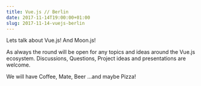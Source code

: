 ```yaml
---
title: Vue.js // Berlin
date: 2017-11-14T19:00:00+01:00
slug: 2017-11-14-vuejs-berlin
---
```


Lets talk about Vue.js! And Moon.js!

As always the round will be open for any topics and ideas around the Vue.js ecosystem. Discussions, Questions, Project ideas and presentations are welcome.

We will have Coffee, Mate, Beer …and maybe Pizza!
